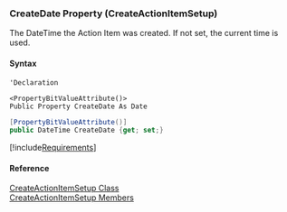 ﻿### CreateDate Property (CreateActionItemSetup)

The DateTime the Action Item was created. If not set, the current time is used.

#### Syntax

```vbnet
'Declaration

<PropertyBitValueAttribute()>
Public Property CreateDate As Date
```

```csharp
[PropertyBitValueAttribute()]
public DateTime CreateDate {get; set;}
```

[!include[Requirements](../partials/requirements.md)]

#### Reference

[CreateActionItemSetup Class](FChoice.Toolkits.Clarify~FChoice.Toolkits.Clarify.Sales.CreateActionItemSetup.md)  
[CreateActionItemSetup Members](FChoice.Toolkits.Clarify~FChoice.Toolkits.Clarify.Sales.CreateActionItemSetup_members.md)